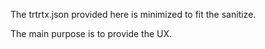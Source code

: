 The trtrtx.json provided here is minimized to fit the sanitize.

The main purpose is to provide the UX.
